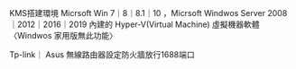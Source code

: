 KMS搭建環境
Micrsoft Win 7｜8｜8.1｜10 ，Micrsoft Windwos Server 2008｜2012｜2016｜2019 內建的 Hyper-V(Virtual Machine) 虛擬機器軟體〈Windwos 家用版無此功能〉
   
Tp-link｜ Asus 無線路由器設定防火牆放行1688端口


